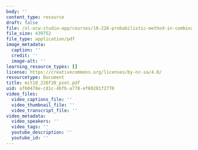 ```yaml
---
body: ''
content_type: resource
draft: false
file: /ol-ocw-studio-app/courses/18-226-probabilistic-method-in-combinatorics-fall-2020/mit18_226f20_pset2.pdf
file_size: 439752
file_type: application/pdf
image_metadata:
  caption: ''
  credit: ''
  image-alt: ''
learning_resource_types: []
license: https://creativecommons.org/licenses/by-nc-sa/4.0/
resourcetype: Document
title: mit18_226f20_pset.pdf
uid: af60478e-c81c-4bfb-a778-ef69281f2770
video_files:
  video_captions_file: ''
  video_thumbnail_file: ''
  video_transcript_file: ''
video_metadata:
  video_speakers: ''
  video_tags: ''
  youtube_description: ''
  youtube_id: ''
---
```


